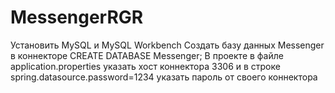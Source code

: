 # MessengerRGR
Установить MySQL и MySQL Workbench
Создать базу данных Messenger в коннекторе CREATE DATABASE Messenger;
В проекте в файле application.properties 
указать хост коннектора 3306
и в строке spring.datasource.password=1234 указать пароль от своего коннектора
